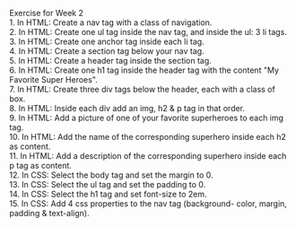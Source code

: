 Exercise for Week 2<br>
	1. In HTML: Create a nav tag with a class of navigation. <br>
	2. In HTML: Create one ul tag inside the nav tag, and inside the ul: 3 li tags. <br>
	3. In HTML: Create one anchor tag inside each li tag. <br>
	4. In HTML: Create a section tag below your nav tag.  <br>
	5. In HTML: Create a header tag inside the section tag. <br>
	6. In HTML: Create one h1 tag inside the header tag with the content "My Favorite Super Heroes". <br>
	7. In HTML: Create three div tags below the header, each with a class of box. <br>
	8. In HTML: Inside each div add an img, h2 & p tag in that order. <br>
	9. In HTML: Add a picture of one of your favorite superheroes to each img tag.<br>
	10. In HTML: Add the name of the corresponding superhero inside each h2 as content. <br>
	11. In HTML: Add a description of the corresponding superhero inside each p tag as content.<br>
	12. In CSS: Select the body tag and set the margin to 0.  <br>
	13. In CSS: Select the ul tag and set the padding to 0. <br>
	14. In CSS: Select the h1 tag and set font-size to 2em. <br>
	15. In CSS: Add 4 css properties to the nav tag (background- color, margin, padding & text-align). <br>
